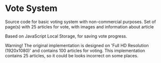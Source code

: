 # Vote System

Source code for basic voting system with non-commercial purposes.
Set of page(s) with 25 articles for vote, with images and information about article

Based on JavaScript Local Storage, for saving vote progress.

Warning! The original implementation is designed on 'Full HD Resolution (1920x1080)' and contains 100 articles for voting. This implementation contains 25 articles, so it could be looks incorrect on some places.
